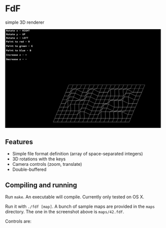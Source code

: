 # FdF

simple 3D renderer

![screenshot](Screen.png?raw=true)

## Features
* Simple file format definition (array of space-separated integers)
* 3D rotations with the keys
* Camera controls (zoom, translate)
* Double-buffered

## Compiling and running
Run `make`. An executable will compile. Currently only tested on OS X.

Run it with `./fdf [map]`. A bunch of sample maps are provided in the `maps`
directory. The one in the screenshot above is `maps/42.fdf`.

Controls are: 
